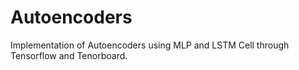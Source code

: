 # Autoencoders
Implementation of Autoencoders using MLP and LSTM Cell through Tensorflow and Tenorboard.
